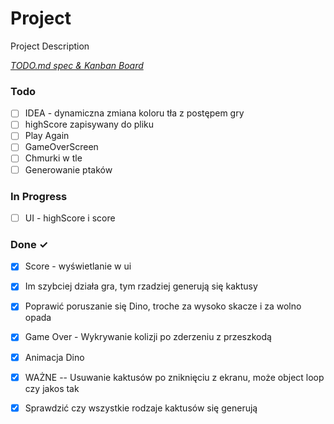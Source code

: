 # Project

Project Description

<em>[TODO.md spec & Kanban Board](https://bit.ly/3fCwKfM)</em>

### Todo

- [ ] IDEA - dynamiczna zmiana koloru tła z postępem gry  
- [ ] highScore zapisywany do pliku  
- [ ] Play Again  
- [ ] GameOverScreen  
- [ ] Chmurki w tle  
- [ ] Generowanie ptaków  

### In Progress

- [ ] UI - highScore i score  

### Done ✓

- [x] Score - wyświetlanie w ui  
- [x] Im szybciej działa gra, tym rzadziej generują się kaktusy  
- [x] Poprawić poruszanie się Dino, troche za wysoko skacze i za wolno opada  
- [x] Game Over - Wykrywanie kolizji po zderzeniu z przeszkodą  
- [x] Animacja Dino  
- [x] WAŻNE -- Usuwanie kaktusów po zniknięciu z ekranu, może object loop czy jakos tak  
- [x] Sprawdzić czy wszystkie rodzaje kaktusów się generują  


